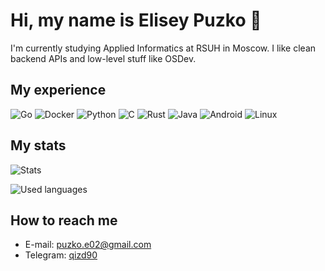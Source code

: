 # Hi, my name is Elisey Puzko 👋
I'm currently studying Applied Informatics at RSUH in Moscow. I like clean backend APIs and low-level stuff like OSDev.

## My experience
![Go](https://img.shields.io/badge/Go-00ADD8?style=for-the-badge&logo=go&logoColor=white)
![Docker](https://img.shields.io/badge/docker-%230db7ed.svg?style=for-the-badge&logo=docker&logoColor=white)
![Python](https://img.shields.io/badge/Python-ffd43b?style=for-the-badge&logo=python&logoColor=blue)
![C](https://img.shields.io/badge/C-00599c?style=for-the-badge&logo=c&logoColor=white)
![Rust](https://img.shields.io/badge/Rust-ce422b?style=for-the-badge&logo=rust&logoColor=281c1c) <!-- Colors of Rust the Game logo, how ironic -->
![Java](https://img.shields.io/badge/Java-5382a1?style=for-the-badge&logo=openjdk&logoColor=f89820) <!-- Official Java orange on Java blue -->
![Android](https://img.shields.io/badge/Android%20Development-3ddc84?style=for-the-badge&logo=android&logoColor=white) <!-- I liked the old brand colors more... -->
![Linux](https://img.shields.io/badge/Linux-FCC624?style=for-the-badge&logo=linux&logoColor=black)

## My stats
![Stats](https://github-readme-stats-git-masterrstaa-rickstaa.vercel.app/api?username=QiZD90)

![Used languages](https://github-readme-stats.vercel.app/api/top-langs/?username=QiZD90)

## How to reach me
- E-mail: [puzko.e02@gmail.com](mailto:puzko.e02@gmail.com)
- Telegram: [qizd90](https://t.me/qizd90)

<!-- If you're reading this, reach out to me and write "Aardwolf". Or just reach out to me. Or you can just chuckle at the easter egg that you found and move on with your life -->
